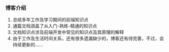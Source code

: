 ### 博客介绍
  1. 总结多年工作及学习期间的前端知识点
  2. 通篇文档涵盖了从入门-熟练-精通的知识点
  3. 文档知识点涉及前端开发中常见的知识点及其原理的解释
  4. 由于工作及生活时间关系，还有很多遗漏缺少的，博客还有待完善，不过，会持续更新的......